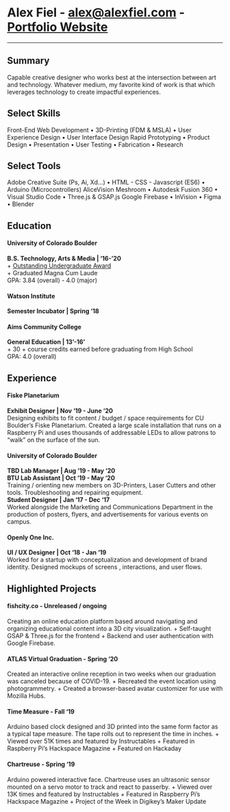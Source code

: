 # **Alex Fiel** - <alex@alexfiel.com> - [Portfolio Website](https://alexfiel.com)

---

## Summary
Capable creative designer who works best at the intersection between art and technology. Whatever medium, my
favorite kind of work is that which leverages technology to create impactful experiences.

## Select Skills  
Front-End Web Development • 3D-Printing (FDM & MSLA) • User Experience Design • User Interface Design
Rapid Prototyping • Product Design • Presentation • User Testing • Fabrication • Research

## Select Tools
Adobe Creative Suite (Ps, Ai, Xd…) • HTML - CSS - Javascript (ES6) • Arduino (Microcontrollers)
AliceVision Meshroom • Autodesk Fusion 360 • Visual Studio Code • Three.js & GSAP.js
Google Firebase • InVision • Figma • Blender

## Education   
#### University of Colorado Boulder
  **B.S. Technology, Arts & Media | ‘16-’20**     
    + [Outstanding Undergraduate Award](https://bit.ly/FielBio)    
    + Graduated Magna Cum Laude  
      GPA: 3.84 (overall) - 4.0 (major)  

#### Watson Institute
  **Semester Incubator | Spring ‘18**    

#### Aims Community College
  **General Education | 13’-16’**    
    + 30 + course credits earned before graduating from High School  
      GPA: 4.0 (overall)

## Experience
#### Fiske Planetarium
  **Exhibit Designer | Nov ‘19 - June ‘20**    
    Designing exhibits to fit content / budget / space requirements for CU
    Boulder’s Fiske Planetarium. Created a large scale installation that runs on
    a Raspberry Pi and uses thousands of addressable LEDs to allow patrons to
    “walk” on the surface of the sun.

#### University of Colorado Boulder
  **TBD Lab Manager | Aug ‘19 - May ‘20**   
  **BTU Lab Assistant | Oct ‘19 - May ‘20**    
    Training / orienting new members on 3D-Printers, Laser Cutters and other
    tools. Troubleshooting and repairing equipment.  
  **Student Designer | Jan ‘17 - Dec ‘17**    
    Worked alongside the Marketing and Communications Department in the
    production of posters, flyers, and advertisements for various events on
    campus.

#### Openly One Inc.
  **UI / UX Designer | Oct ‘18 - Jan ‘19**  
    Worked for a startup with conceptualization and development of brand
    identity. Designed mockups of screens , interactions, and user flows.

## Highlighted Projects
#### fishcity.co - Unreleased / ongoing
  Creating an online education platform based around navigating and organizing educational content into a 3D city visualization.
    + Self-taught GSAP & Three.js for the frontend
    + Backend and user authentication with Google Firebase.

#### ATLAS Virtual Graduation - Spring ‘20
  Created an interactive online reception in two weeks when our graduation was canceled because of COVID-19.
    + Recreated the event location using photogrammetry.
    + Created a browser-based avatar customizer for use with Mozilla Hubs.

#### Time Measure - Fall ‘19
  Arduino based clock designed and 3D printed into the same form factor as a
  typical tape measure. The tape rolls out to represent the time in inches.
    + Viewed over 51K times and featured by Instructables
    + Featured in Raspberry Pi’s Hackspace Magazine
    + Featured on Hackaday

#### Chartreuse - Spring ‘19
  Arduino powered interactive face. Chartreuse uses an ultrasonic sensor
  mounted on a servo motor to track and react to passerby.
    + Viewed over 13K times and featured by Instructables
    + Featured in Raspberry Pi’s Hackspace Magazine
    + Project of the Week in Digikey’s Maker Update
